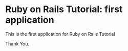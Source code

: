 # Ruby on Rails Tutorial: first application

This is the first application for Ruby on Rails Tutorial

Thank You.

